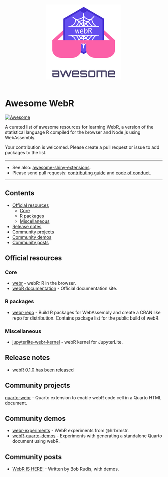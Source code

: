<p align="center">
  <br>
  <img width="240" src="logo.png" alt="awesome-webr logo">
  <br>
  <br>
</p>

# Awesome WebR

[![Awesome](https://awesome.re/badge.svg)](https://github.com/sindresorhus/awesome)

A curated list of awesome resources for learning WebR,
a version of the statistical language R compiled for the browser and
Node.js using WebAssembly.

Your contribution is welcomed. Please create a pull request or issue to
add packages to the list.

<hr>

- See also: [awesome-shiny-extensions](https://github.com/nanxstats/awesome-shiny-extensions).
- Please send pull requests: [contributing guide](.github/CONTRIBUTING.md) and [code of conduct](.github/CODE-OF-CONDUCT.md).

<hr>

## Contents

- [Official resources](#official-resources)
  - [Core](#core)
  - [R packages](#r-packages)
  - [Miscellaneous](#miscellaneous)
- [Release notes](#release-notes)
- [Community projects](#community-projects)
- [Community demos](#community-demos)
- [Community posts](#community-posts)

## Official resources

### Core

- [webr](https://github.com/r-wasm/webr) - webR: R in the browser.
- [webR documentation](https://docs.r-wasm.org/webr/latest/) - Official documentation site.

### R packages

- [webr-repo](https://github.com/r-wasm/webr-repo) - Build R packages for
  WebAssembly and create a CRAN like repo for distribution.
  Contains package list for the public build of webR.

### Miscellaneous

- [jupyterlite-webr-kernel](https://github.com/r-wasm/jupyterlite-webr-kernel) - webR kernel for JupyterLite.

## Release notes

- [webR 0.1.0 has been released](https://www.tidyverse.org/blog/2023/03/webr-0-1-0/)

## Community projects

[quarto-webr](https://github.com/coatless/quarto-webr) - Quarto extension to enable webR code cell in a Quarto HTML document.

## Community demos

- [webr-experiments](https://github.com/hrbrmstr/webr-experiments) - WebR experiments from @hrbrmstr.
- [webR-quarto-demos](https://github.com/coatless-r-n-d/webR-quarto-demos) - Experiments with generating a standalone Quarto document using webR.

## Community posts

- [WebR IS HERE!](https://rud.is/b/2023/03/09/webr-is-here/) - Written by Bob Rudis, with demos.
